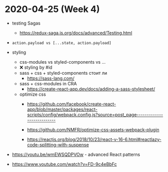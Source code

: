 # 2020-04-25 (Week 4)

* testing Sagas
  * https://redux-saga.js.org/docs/advanced/Testing.html
* `action.payload vs [...state, action.payload]`
* styling
  * css-modules vs styled-components vs ...
  * ❌ styling by #id
  * sass + css + styled-components стоит ли
    * https://sass-lang.com/
  * sass + css-modules in CRA
    * https://create-react-app.dev/docs/adding-a-sass-stylesheet/
  * optimize css 
    * https://github.com/facebook/create-react-app/blob/master/packages/react-scripts/config/webpack.config.js?source=post_page---------------------------
    * https://github.com/NMFR/optimize-css-assets-webpack-plugin

    * https://reactjs.org/blog/2018/10/23/react-v-16-6.html#reactlazy-code-splitting-with-suspense

* https://youtu.be/wmEWSQDPVOw - advanced React patterns
* https://www.youtube.com/watch?v=FD-9c4eBbFc